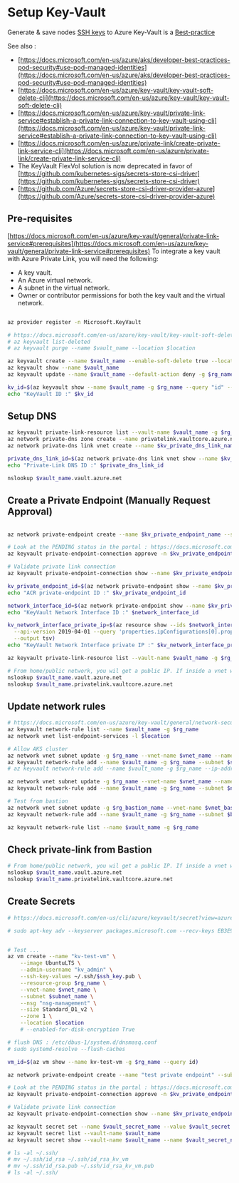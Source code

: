 # Setup Key-Vault

Generate & save nodes [SSH keys](https://docs.microsoft.com/en-us/azure/aks/ssh) to Azure Key-Vault is a [Best-practice](https://github.com/Azure/k8s-best-practices/blob/master/Security_securing_a_cluster.md#securing-host-access)


See also :
- [https://docs.microsoft.com/en-us/azure/aks/developer-best-practices-pod-security#use-pod-managed-identities](https://docs.microsoft.com/en-us/azure/aks/developer-best-practices-pod-security#use-pod-managed-identities)
- [https://docs.microsoft.com/en-us/azure/key-vault/key-vault-soft-delete-cli](https://docs.microsoft.com/en-us/azure/key-vault/key-vault-soft-delete-cli)
- [https://docs.microsoft.com/en-us/azure/key-vault/private-link-service#establish-a-private-link-connection-to-key-vault-using-cli](https://docs.microsoft.com/en-us/azure/key-vault/private-link-service#establish-a-private-link-connection-to-key-vault-using-cli)
- [https://docs.microsoft.com/en-us/azure/private-link/create-private-link-service-cli](https://docs.microsoft.com/en-us/azure/private-link/create-private-link-service-cli)
- The KeyVault FlexVol solution is now deprecated in favor of [https://github.com/kubernetes-sigs/secrets-store-csi-driver](https://github.com/kubernetes-sigs/secrets-store-csi-driver)
- [https://github.com/Azure/secrets-store-csi-driver-provider-azure](https://github.com/Azure/secrets-store-csi-driver-provider-azure)

## Pre-requisites

[https://docs.microsoft.com/en-us/azure/key-vault/general/private-link-service#prerequisites](https://docs.microsoft.com/en-us/azure/key-vault/general/private-link-service#prerequisites)
To integrate a key vault with Azure Private Link, you will need the following:
- A key vault.
- An Azure virtual network.
- A subnet in the virtual network.
- Owner or contributor permissions for both the key vault and the virtual network.

```sh

az provider register -n Microsoft.KeyVault

# https://docs.microsoft.com/en-us/azure/key-vault/key-vault-soft-delete-cli
# az keyvault list-deleted
# az keyvault purge --name $vault_name --location $location

az keyvault create --name $vault_name --enable-soft-delete true --location $location -g $rg_name
az keyvault show --name $vault_name 
az keyvault update --name $vault_name --default-action deny -g $rg_name 

kv_id=$(az keyvault show --name $vault_name -g $rg_name --query "id" --output tsv)
echo "KeyVault ID :" $kv_id

```

## Setup DNS

```sh
az keyvault private-link-resource list --vault-name $vault_name -g $rg_name
az network private-dns zone create --name privatelink.vaultcore.azure.net -g $rg_name 
az network private-dns link vnet create --name $kv_private_dns_link_name --virtual-network $kv_vnet_name --zone-name privatelink.vaultcore.azure.net --registration-enabled true -g $rg_name

private_dns_link_id=$(az network private-dns link vnet show --name $kv_private_dns_link_name --zone-name "privatelink.vaultcore.azure.net" -g $rg_name --query "id" --output tsv)
echo "Private-Link DNS ID :" $private_dns_link_id

nslookup $vault_name.vault.azure.net

```

## Create a Private Endpoint (Manually Request Approval)

```sh

az network private-endpoint create --name $kv_private_endpoint_name --subnet $subnet_id --manual-request --request-message "Please allow this AKS $appName to access KeyVault $vault_name" --private-connection-resource-id $kv_id --group-ids vault --connection-name $kv_private_endpoint_svc_con_name --location $location -g $rg_name

# Look at the PENDING status in the portal : https://docs.microsoft.com/en-us/azure/key-vault/general/private-link-service#how-to-manage-a-private-endpoint-connection-to-key-vault-using-the-azure-portal
az keyvault private-endpoint-connection approve -n $kv_private_endpoint_svc_con_name --description "AKS $appName request to access KeyVault $vault_name ALLOWED by CLI" --vault-name $vault_name -g $rg_name 

# Validate private link connection
az keyvault private-endpoint-connection show --name $kv_private_endpoint_svc_con_name --vault-name $vault_name -g $rg_name

kv_private_endpoint_id=$(az network private-endpoint show --name $kv_private_endpoint_name -g $rg_name --query id -o tsv)
echo "ACR private-endpoint ID :" $kv_private_endpoint_id

network_interface_id=$(az network private-endpoint show --name $kv_private_endpoint_name -g $rg_name --query 'networkInterfaces[0].id' -o tsv)
echo "KeyVault Network Interface ID :" $network_interface_id

kv_network_interface_private_ip=$(az resource show --ids $network_interface_id \
  --api-version 2019-04-01 --query 'properties.ipConfigurations[0].properties.privateIPAddress' \
  --output tsv)
echo "KeyVault Network Interface private IP :" $kv_network_interface_private_ip

az keyvault private-link-resource list --vault-name $vault_name -g $rg_name

# From home/public network, you wil get a public IP. If inside a vnet with private zone, then nslookup will resolve to the private ip.
nslookup $vault_name.vault.azure.net
nslookup $vault_name.privatelink.vaultcore.azure.net

```

## Update network rules
```sh
# https://docs.microsoft.com/en-us/azure/key-vault/general/network-security
az keyvault network-rule list --name $vault_name -g $rg_name
az network vnet list-endpoint-services -l $location

# Allow AKS cluster
az network vnet subnet update -g $rg_name --vnet-name $vnet_name --name $subnet_name --service-endpoints "Microsoft.KeyVault"
az keyvault network-rule add --name $vault_name -g $rg_name --subnet $subnet_id
# az keyvault network-rule add --name $vault_name -g $rg_name --ip-address "172.16.5.0/24"

az network vnet subnet update -g $rg_name --vnet-name $vnet_name --name $new_node_pool_subnet_name --service-endpoints "Microsoft.KeyVault"
az keyvault network-rule add --name $vault_name -g $rg_name --subnet $new_node_pool_subnet_id

# Test from bastion
az network vnet subnet update -g $rg_bastion_name --vnet-name $vnet_bastion_name --name $subnet_bastion_name --service-endpoints "Microsoft.KeyVault"
az keyvault network-rule add --name $vault_name -g $rg_name --subnet $bastion_subnet_id

az keyvault network-rule list --name $vault_name -g $rg_name
```

## Check private-link from Bastion
```sh
# From home/public network, you wil get a public IP. If inside a vnet with private zone, then nslookup will resolve to the private ip.
nslookup $vault_name.vault.azure.net
nslookup $vault_name.privatelink.vaultcore.azure.net
```

## Create Secrets

```sh
# https://docs.microsoft.com/en-us/cli/azure/keyvault/secret?view=azure-cli-latest#az-keyvault-secret-set

# sudo apt-key adv --keyserver packages.microsoft.com --recv-keys EB3E94ADBE1229CF


# Test ...
az vm create --name "kv-test-vm" \
    --image UbuntuLTS \
    --admin-username "kv_admin" \
    --ssh-key-values ~/.ssh/$ssh_key.pub \
    --resource-group $rg_name \
    --vnet-name $vnet_name \
    --subnet $subnet_name \
    --nsg "nsg-management" \
    --size Standard_D1_v2 \
    --zone 1 \
    --location $location
    # --enabled-for-disk-encryption True

# flush DNS : /etc/dbus-1/system.d/dnsmasq.conf
# sudo systemd-resolve --flush-caches

vm_id=$(az vm show --name kv-test-vm -g $rg_name --query id)

az network private-endpoint create --name "test private endpoint" --subnet $subnet_id --manual-request --request-message "Please allow this test VM to access KeyVault $vault_name" --private-connection-resource-id $vm_id --group-ids vault --connection-name "kv_private_endpoint_svc_con_test" --location $location -g $rg_name

# Look at the PENDING status in the portal : https://docs.microsoft.com/en-us/azure/key-vault/general/private-link-service#how-to-manage-a-private-endpoint-connection-to-key-vault-using-the-azure-portal
az keyvault private-endpoint-connection approve -n $kv_private_endpoint_svc_con_name --description "$appName request to access KeyVault $vault_name ALLOWED by CLI" --vault-name $vault_name -g $rg_name 

# Validate private link connection
az keyvault private-endpoint-connection show --name $kv_private_endpoint_svc_con_name --vault-name $vault_name -g $rg_name

az keyvault secret set --name $vault_secret_name --value $vault_secret --description "AKS ${appName} Secret" --vault-name $vault_name
az keyvault secret list --vault-name $vault_name
az keyvault secret show --vault-name $vault_name --name $vault_secret_name --output tsv

# ls -al ~/.ssh/
# mv ~/.ssh/id_rsa ~/.ssh/id_rsa_kv_vm
# mv ~/.ssh/id_rsa.pub ~/.ssh/id_rsa_kv_vm.pub
# ls -al ~/.ssh/

```

